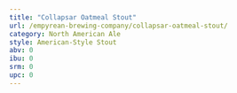 ```yaml
---
title: "Collapsar Oatmeal Stout"
url: /empyrean-brewing-company/collapsar-oatmeal-stout/
category: North American Ale
style: American-Style Stout
abv: 0
ibu: 0
srm: 0
upc: 0
---
```


